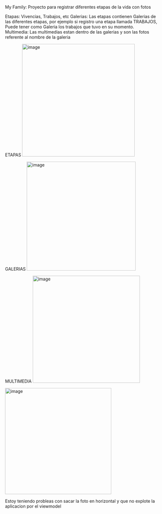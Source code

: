 My Family: Proyecto para registrar diferentes etapas de la vida con fotos


Etapas: Vivencias, Trabajos, etc
Galerias: Las etapas contienen Galerias de las diferentes etapas, por ejemplo si registro una etapa llamada TRABAJOS, Puede tener como Galeria los trabajos que tuvo en su momento.
Multimedia: Las multimedias estan dentro de las galerias y son las fotos referente al nombre de la galeria

ETAPAS
<img width="370" alt="image" src="https://github.com/badvid/MyHistory/assets/122509007/0b66155d-1110-41df-9b3e-56d7f14baa71">

GALERIAS
<img width="358" alt="image" src="https://github.com/badvid/MyHistory/assets/122509007/82e9b368-f209-41ff-8a0b-48b0abb95b80">

MULTIMEDIA
<img width="352" alt="image" src="https://github.com/badvid/MyHistory/assets/122509007/c1bf84a7-be54-4001-8982-b77063fa5112">

<img width="349" alt="image" src="https://github.com/badvid/MyHistory/assets/122509007/4524b6ef-91f1-4b7f-8ebf-53bb1ff7ffcf">

Estoy teniendo probleas con sacar la foto en horizontal y que no explote la aplicacion por el viewmodel
